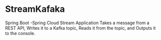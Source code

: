# StreamKafaka
Spring Boot -Spring Cloud Stream Application
Takes a message from a REST API, Writes it to a Kafka topic, Reads it from the topic, and Outputs it to the console.
